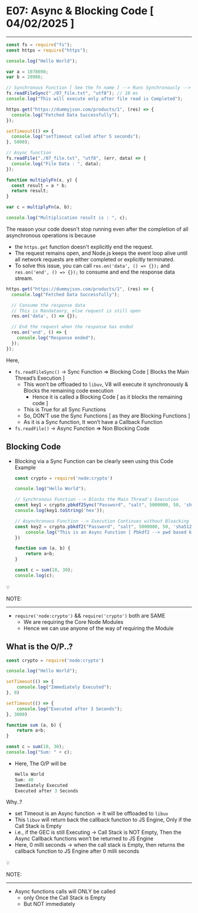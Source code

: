 # E07: Async & Blocking Code [ 04/02/2025 ]

---

```jsx
const fs = require("fs");
const https = require("https");

console.log("Hello World");

var a = 1078698;
var b = 20986;

// Synchronous Function [ See the fn name ] --> Runs Synchronously --> Blocking Code 
fs.readFileSync("./07_file.txt", "utf8"); // 10 ms
console.log("This will execute only after file read is Completed");

https.get("https://dummyjson.com/products/1", (res) => {
  console.log("Fetched Data Successfully");
});

setTimeout(() => {
  console.log("setTimeout called after 5 seconds");
}, 5000);

// Async function
fs.readFile("./07_file.txt", "utf8", (err, data) => {
  console.log("File Data : ", data);
});

function multiplyFn(x, y) {
  const result = a * b;
  return result;
}

var c = multiplyFn(a, b);

console.log("Multiplication result is : ", c);
```

The reason your code doesn't stop running even after the completion of all asynchronous operations is because 

- the `https.get` function doesn't explicitly end the request.
- The request remains open, and Node.js keeps the event loop alive until all network requests are either completed or explicitly terminated.
- To solve this issue, you can call `res.on('data', () => {});` and `res.on('end', () => {});` to consume and end the response data stream.

```jsx
https.get("https://dummyjson.com/products/1", (res) => {
  console.log("Fetched Data Successfully");

  // Consume the response data
  // This is Mandataory, else request is still open
  res.on('data', () => {});

  // End the request when the response has ended
  res.on('end', () => {
    console.log("Response ended");
  });
});
```

Here, 

- `fs.readFileSync()` → Sync Function ⇒ Blocking Code [ Blocks the Main Thread’s Execution ]
    - This won’t be offloaded to `libuv`, V8 will execute it synchronously & Blocks the remaining code execution
        - Hence it is called a Blocking Code [ as it blocks the remaining code ]
    - This is True for all Sync Functions
    - So, DON’T use the Sync Functions [ as they are Blocking Functions ]
    - As it is a Sync function, It won’t have a Callback Function
- `fs.readFile()` → Async Function ⇒ Non Blocking Code

## Blocking Code

- Blocking via a Sync Function can be clearly seen using this Code Example
    
    ```jsx
    const crypto = require('node:crypto')
    
    console.log("Hello World");
    
    // Synchronous Function --> Blocks the Main Thread's Execution
    const key1 = crypto.pbkdf2Sync("Password", "salt", 5000000, 50, 'sha512')
    console.log(key1.toString('hex'));
    
    // Asynchronous Function --> Execution Continues without Bloacking
    const key2 = crypto.pbkdf2("Password", "salt", 5000000, 50, 'sha512', () => {
        console.log("This is an Async Function [ Pbkdf2 --> pwd based key derivitive function 2 ]");
    })
    
    function sum (a, b) {
        return a+b;
    }
    
    const c = sum(10, 30);
    console.log(c);
    ```
    

<aside>
💡

NOTE:

---

- `require('node:crypto')` && `require('crypto')` both are SAME
    - We are requiring the Core Node Modules
    - Hence we can use anyone of the way of requiring the Module
</aside>

## What is the O/P..?

```jsx
const crypto = require('node:crypto')

console.log("Hello World");

setTimeout(() => {
    console.log("Immediately Executed");
}, 0)

setTimeout(() => {
    console.log("Executed after 3 Seconds");
}, 3000)

function sum (a, b) {
    return a+b;
}

const c = sum(10, 30);
console.log("Sum: " + c);
```

- Here, The O/P will be
    
    ```jsx
    Hello World
    Sum: 40
    Immediately Executed
    Executed after 3 Seconds
    ```
    

Why..?

- set Timeout is an Async function → It will be offloaded to `libuv`
- This `libuv` will return back the callback function to JS Engine, Only if the Call Stack is Empty
- i.e., if the GEC is still Executing → Call Stack is NOT Empty, Then the Async Callback functions won’t be returned to JS Engine
- Here, 0 milli seconds → when the call stack is Empty, then returns the callback function to JS Engine after 0 milli seconds

<aside>
💡

NOTE:

---

- Async functions calls will ONLY be called
    - only Once the Call Stack is Empty
    - But NOT immediately
</aside>